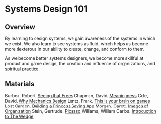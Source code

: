 # Systems Design 101
## Overview
By learning to design systems, we gain awareness of the systems in which we exist. We also learn to see systems as fluid, which helps us become more dexterous in our ability to create, change, and conform to them. 

As we become better systems designers, we become more skillful at product and game design, the creation and influence of organizations, and spiritual practice. 

## Materials

Burbea, Robert. [Seeing that Frees](https://www.amazon.com/Seeing-That-Frees-Robert-Burbea/dp/0992848911)
Chapman, David. [Meaningness](https://meaningness.com/)
Cole, David. [Why Mechanics Design](https://medium.com/quora-design/why-mechanics-design-90bdbd97151a)
Lantz, Frank. [This is your brain on games](http://www.gdcvault.com/play/1025011/This-is-Your-Brain-on)
Lost Garden. [Building a Princess Saving App](http://lunar.lostgarden.com/Mixing_Games_and_Applications.pdf)
Morgan. Garett. [Images of Organization](https://www.amazon.com/Images-Organization-Gareth-Morgan/dp/1412939798)
Stein, Gertrude. [Picasso](https://nick-barr-bypm.squarespace.com/s/Stein-on-Picasso.pdf)
Williams, William Carlos. [Introduction to The Wedge](https://www.poetryfoundation.org/articles/69410/introduction-to-the-wedge)

